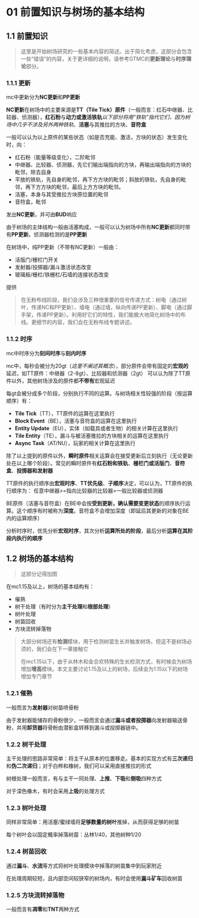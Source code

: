 # 01 前置知识与树场的基本结构

## 1.1 前置知识

>这里是开始树场研究的一些基本内容的简述。出于简化考虑，这部分会包含一些“错误”的内容，关于更详细的说明，请参考GTMC的**更新理论**与**时序理论**部分。

### 1.1.1 更新

mc中更新分为**NC更新**和**PP更新**

**NC更新**在树场中的主要来源是**TT（Tile Tick）原件**（一般而言：红石中继器、比较器、侦测器），**红石粉**与**动力或激活铁轨***以下部分将用“铁轨”指代它们，因为树场中几乎不涉及另外两种铁轨*、**活塞**与其推拉的方块、**音符盒**

一般可以认为以上原件的某些状态（如是否充能、激活，方块的状态）发生变化时，向：

- 红石粉（能量等级变化），二阶毗邻
- 中继器、比较器、侦测器，先它们输出端指向的方块，再输出端指向的方块的毗邻，除去自身
- 平放的铁轨，先自身的毗邻，再下方方块的毗邻；斜放的铁轨，先自身的毗邻，再下方方块的毗邻，最后上方方块的毗邻。
- 活塞，本身与其受推拉方块原位置的毗邻
- 音符盒，毗邻

发出**NC更新**，并可由**BUD**响应

由于树场的主体结构一般由活塞构成，一般可以认为树场中所有**NC更新**都同时带有**PP更新**。侦测器检测的是**PP更新**

在树场中，纯PP更新（不带有NC更新）一般由：

- 活版门/栅栏门开关
- 发射器/投掷器/漏斗激活状态改变
- 玻璃板/栅栏/铁栅栏/石墙的连接状态改变

提供

>在无粉布线阶段，我们会涉及三种很重要的信号传递方式：树电（通过树叶，传递NC和PP更新）、墙电（通过墙，纵向传递PP更新）、脚电（通过脚手架，传递PP更新）。利用好它们的特性，我们能极大地简化树场中的布线。更细节的内容，我们会在无粉布线专题讲述。

### 1.1.2 时序

mc中时序分为**刻间时序**与**刻内时序**

mc中，每秒会被分为20gt（*这里不阐述其概念*），部分原件会带有固定的**宏观的**延迟，如TT原件：中继器（2-8gt）、比较器和侦测器（2gt）
可以认为除了TT原件以外，其他树场涉及的原件都**不带有**宏观延迟

每gt会被分成多个阶段，分别执行不同的运算。与树场相关性较强的阶段（按运算顺序）有：

- **Tile Tick**（TT），TT原件的运算在这里执行
- **Block Event**（BE），活塞与音符盒的运算在这里执行
- **Entity Update**（EU），实体（如载具或者生物）的相关计算在这里执行
- **Tile Entity**（TE），漏斗与被活塞推拉的方块相关的运算在这里执行
- **Async Task**（AT/NU），玩家的相关计算在这里执行

除了以上提到的原件以外，**瞬时原件**相关运算会在接受更新后立刻执行（无论更新处在以上哪个阶段）。常见的瞬时原件有**红石粉和铁轨**、**栅栏门或活版门**、**音符盒**、**投掷器和发射器**

TT原件的执行顺序由**宏观时序**、**TT优先级**、**子顺序**决定，可以认为，TT原件的执行顺序为：
任意中继器>=指向比较器的比较器>一般比较器或侦测器

BE原件（活塞与音符盒）在BE中会按**受到更新，确认需要变更状态**的顺序执行运算。这个顺序有时被称为**深度**。音符盒不会增加深度（即延后其更新的对象在BE内的运算顺序）

分析时序时，优先分析**宏观时序**，其次分析**运算所处的阶段**，最后分析**运算在其阶段内执行的顺序**

## 1.2 树场的基本结构

>这部分记得加图

在mc1.15及以上，树场的基本结构有：

- 催熟
- 树干处理（有时分为**主干处理**和**根部处理**）
- 树叶处理
- 树苗回收
- 方块流转掉落物

>大部分树场还有**检测**模块，用于检测树苗生长并触发树场，但这不是树场必须的，我们会在下一章接触它
>
>在mc1.15以下，由于从林木和金合欢特殊的生长检测方式，有时候会为树场增加**增高**模块。本文主要讨论1.15及以上的树场，后续会为1.15以下的树场增加专门章节

### 1.2.1 催熟

一般而言为**发射器**对树苗喷骨粉

由于发射器能储存的骨粉很少，一般而言会通过**漏斗或者投掷器**向发射器输送骨粉，并用**卸货器**将骨粉由潜影盒转移到漏斗或投掷器链中。

### 1.2.2 树干处理

主干处理的思路非常简单：将主干从原本的位置移走。基本的实现方式有**三次递归**和**伪二次递归**；对于白桦和橡树，我们可以采用直接推拉的形式

树根处理一般而言，有与主干一同处理、**上推**、**下吸**和**侧吸**四种方式

对于深色橡木，有时会采用**上吸**的处理方式

### 1.2.3 树叶处理

同样非常简单：用活塞/蜜绿墙将**足够数量的树叶**推掉，从而获得足够的树苗

每个树叶会以固定概率掉落树苗：丛林1/40，其他树种1/20

### 1.2.4 树苗回收

通过**漏斗**、**水流**等方式将树叶处理模块中掉落的树苗集中到玩家附近

在处理周期较短，且内部空间较狭窄的树场内，有时会使用**漏斗矿车**回收树苗

### 1.2.5 方块流转掉落物

一般而言有**凋零**和**TNT**两种方式
